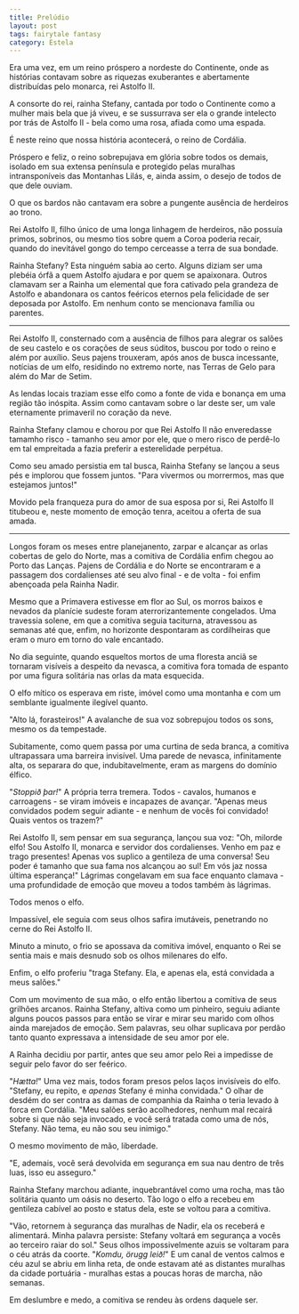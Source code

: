 ```yaml
---
title: Prelúdio
layout: post
tags: fairytale fantasy
category: Estela
---
```


Era uma vez, em um reino próspero a nordeste do Continente, onde as histórias contavam sobre as riquezas exuberantes e abertamente distribuídas pelo monarca, rei Astolfo II.

A consorte do rei, rainha Stefany, cantada por todo o Continente como a mulher mais bela que já viveu, e se sussurrava ser ela o grande intelecto por trás de Astolfo II - bela como uma rosa, afiada como uma espada.

É neste reino que nossa história acontecerá, o reino de Cordália.

Próspero e feliz, o reino sobrepujava em glória sobre todos os demais, isolado em sua extensa península e protegido pelas muralhas intransponíveis das Montanhas Lilás, e, ainda assim, o desejo de todos de que dele ouviam.

O que os bardos não cantavam era sobre a pungente ausência de herdeiros ao trono.

Rei Astolfo II, filho único de uma longa linhagem de herdeiros, não possuía primos, sobrinos, ou mesmo tios sobre quem a Coroa poderia recair, quando do inevitável gongo do tempo cerceasse a terra de sua bondade.

Rainha Stefany? Esta ninguém sabia ao certo. Alguns diziam ser uma plebéia órfã a quem Astolfo ajudara e por quem se apaixonara. Outros clamavam ser a Rainha um elemental que fora cativado pela grandeza de Astolfo e abandonara os cantos feéricos eternos pela felicidade de ser deposada por Astolfo. Em nenhum conto se mencionava família ou parentes.

___

Rei Astolfo II, consternado com a ausência de filhos para alegrar os salões de seu castelo e os corações de seus súditos, buscou por todo o reino e além por auxílio. Seus pajens trouxeram, após anos de busca incessante, notícias de um elfo, residindo no extremo norte, nas Terras de Gelo para além do Mar de Setim.

As lendas locais traziam esse elfo como a fonte de vida e bonança em uma região tão inóspita. Assim como cantavam sobre o lar deste ser, um vale eternamente primaveril no coração da neve.

Rainha Stefany clamou e chorou por que Rei Astolfo II não enveredasse tamamho risco - tamanho seu amor por ele, que o mero risco de perdê-lo em tal empreitada a fazia preferir a esterelidade perpétua.

Como seu amado persistia em tal busca, Rainha Stefany se lançou a seus pés e implorou que fossem juntos. "Para vivermos ou morrermos, mas que estejamos juntos!"

Movido pela franqueza pura do amor de sua esposa por si, Rei Astolfo II titubeou e, neste momento de emoção tenra, aceitou a oferta de sua amada.

___

Longos foram os meses entre planejanento, zarpar e alcançar as orlas cobertas de gelo do Norte, mas a comitiva de Cordália enfim chegou ao Porto das Lanças. Pajens de Cordália e do Norte se encontraram e a passagem dos cordalienses até seu alvo final - e de volta - foi enfim abençoada pela Rainha Nadir.

Mesmo que a Primavera estivesse em flor ao Sul, os morros baixos e nevados da planície sudeste foram aterrorizantemente congelados. Uma travessia solene, em que a comitiva seguia taciturna, atravessou as semanas até que, enfim, no horizonte despontaram as cordilheiras que eram o muro em torno do vale encantado.

No dia seguinte, quando esqueltos mortos de uma floresta anciã se tornaram visíveis a despeito da nevasca, a comitiva fora tomada de espanto por uma figura solitária nas orlas da mata esquecida.

O elfo mítico os esperava em riste, imóvel como uma montanha e com um semblante igualmente ilegível quanto.

"Alto lá, forasteiros!" A avalanche de sua voz sobrepujou todos os sons, mesmo os da tempestade.

Subitamente, como quem passa por uma curtina de seda branca, a comitiva ultrapassara uma barreira invisível. Uma parede de nevasca, infinitamente alta, os separara do que, indubitavelmente, eram as margens do domínio élfico.

"*Stoppið þar!*" A própria terra tremera. Todos - cavalos, humanos e carroagens - se viram imóveis e incapazes de avançar. "Apenas meus convidados podem seguir adiante - e nenhum de vocês foi convidado! Quais ventos os trazem?"

Rei Astolfo II, sem pensar em sua segurança, lançou sua voz: "Oh, milorde elfo! Sou Astolfo II, monarca e servidor dos cordalienses. Venho em paz e trago presentes! Apenas vos suplico a gentileza de uma conversa! Seu poder é tamanho que sua fama nos alcançou ao sul! Em vós jaz nossa última esperança!" Lágrimas congelavam em sua face enquanto clamava - uma profundidade de emoção que moveu a todos também às lágrimas.

Todos menos o elfo.

Impassível, ele seguia com seus olhos safira imutáveis, penetrando no cerne do Rei Astolfo II.

Minuto a minuto, o frio se apossava da comitiva imóvel, enquanto o Rei se sentia mais e mais desnudo sob os olhos milenares do elfo.

Enfim, o elfo proferiu "traga Stefany. Ela, e apenas ela, está convidada a meus salões."

Com um movimento de sua mão, o elfo então libertou a comitiva de seus grilhões arcanos. Rainha Stefany, altiva como um pinheiro, seguiu adiante alguns poucos passos para então se virar e mirar seu marido com olhos ainda marejados de emoção. Sem palavras, seu olhar suplicava por perdão tanto quanto expressava a intensidade de seu amor por ele.

A Rainha decidiu por partir, antes que seu amor pelo Rei a impedisse de seguir pelo favor do ser feérico.

"*Hætta!*" Uma vez mais, todos foram presos pelos laços invisíveis do elfo. "Stefany, eu repito, e *apenas* Stefany é minha convidada." O olhar de desdém do ser contra as damas de companhia da Rainha o teria levado à forca em Cordália. "Meu salões serão acolhedores, nenhum mal recairá sobre si que não seja invocado, e você será tratada como uma de nós, Stefany. Não tema, eu não sou seu inimigo."

O mesmo movimento de mão, liberdade.

"E, ademais, você será devolvida em segurança em sua nau dentro de três luas, isso eu asseguro."

Rainha Stefany marchou adiante, inquebrantável como uma rocha, mas tão solitária quanto um oásis no deserto. Tão logo o elfo a recebeu em gentileza cabível ao posto e status dela, este se voltou para a comitiva.

"Vão, retornem à segurança das muralhas de Nadir, ela os receberá e alimentará. Minha palavra persiste: Stefany voltará em segurança a vocês ao terceiro raiar do sol." Seus olhos impossivelmente azuis se voltaram para o céu atrás da coorte. "*Komdu, örugg leið!*" E um canal de ventos calmos e céu azul se abriu em linha reta, de onde estavam até as distantes muralhas da cidade portuária - muralhas estas a poucas horas de marcha, não semanas.

Em deslumbre e medo, a comitiva se rendeu às ordens daquele ser.
